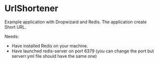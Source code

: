 UrlShortener
============

Example application with Dropwizard and Redis.
The application create Short URL.

Needs:
- Have installed Redis on your machine.
- Have launched redis-server on port 6379 (you can change the port but serverr.yml file should have the same one)

